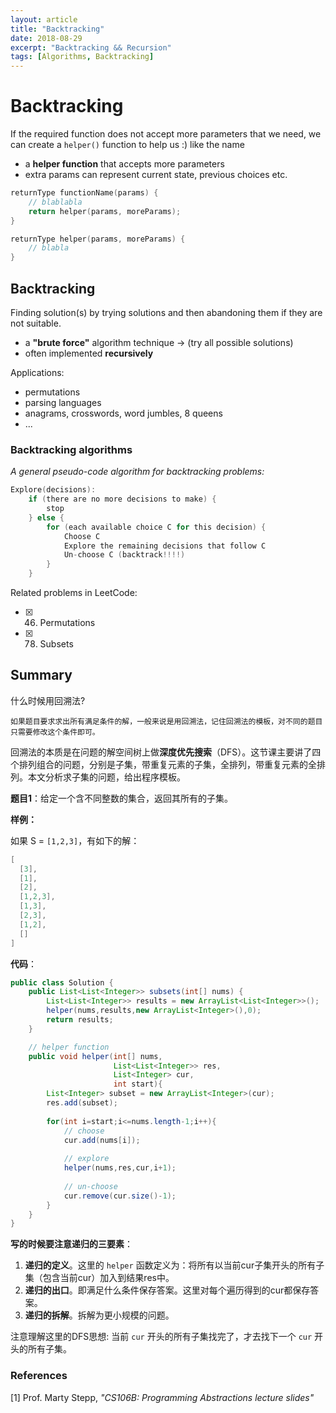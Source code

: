 ```yaml
---
layout: article
title: "Backtracking"
date: 2018-08-29
excerpt: "Backtracking && Recursion"
tags: [Algorithms, Backtracking]
---
```


# Backtracking

If the required function does not accept more parameters that we need, we can create a `helper()` function to help us :) like the name

- a **helper function** that accepts more parameters
- extra params can represent current state, previous choices etc.

```cpp
returnType functionName(params) {
    // blablabla
    return helper(params, moreParams);
}

returnType helper(params, moreParams) {
    // blabla
}
```


## Backtracking 

Finding solution(s) by trying solutions and then abandoning them if they are not suitable.

- a **"brute force"** algorithm technique -> (try all possible solutions)
- often implemented **recursively**


Applications:

- permutations
- parsing languages
- anagrams, crosswords, word jumbles, 8 queens
- ...


### Backtracking algorithms

*A general pseudo-code algorithm for backtracking problems:*

```c
Explore(decisions):
    if (there are no more decisions to make) {
        stop
    } else {
        for (each available choice C for this decision) {
            Choose C
            Explore the remaining decisions that follow C
            Un-choose C (backtrack!!!!)
        }
    }
```

Related problems in LeetCode:

- [x] 46. Permutations
- [x] 78. Subsets


## Summary

什么时候用回溯法?

```
如果题目要求求出所有满足条件的解，一般来说是用回溯法，记住回溯法的模板，对不同的题目只需要修改这个条件即可。  
```

回溯法的本质是在问题的解空间树上做**深度优先搜索**（DFS）。这节课主要讲了四个排列组合的问题，分别是子集，带重复元素的子集，全排列，带重复元素的全排列。本文分析求子集的问题，给出程序模板。

**题目1**：给定一个含不同整数的集合，返回其所有的子集。

**样例：**

如果 S = `[1,2,3]`，有如下的解：

```c
[
  [3],
  [1],
  [2],
  [1,2,3],
  [1,3],
  [2,3],
  [1,2],
  []
]
```

**代码**：

```java
public class Solution {
    public List<List<Integer>> subsets(int[] nums) {
        List<List<Integer>> results = new ArrayList<List<Integer>>();
        helper(nums,results,new ArrayList<Integer>(),0);
        return results;
    }

    // helper function
    public void helper(int[] nums,
                       List<List<Integer>> res,
                       List<Integer> cur,
                       int start){
        List<Integer> subset = new ArrayList<Integer>(cur);
        res.add(subset);
        
        for(int i=start;i<=nums.length-1;i++){
            // choose
            cur.add(nums[i]);
            
            // explore
            helper(nums,res,cur,i+1);
            
            // un-choose
            cur.remove(cur.size()-1);
        }
    }
}
```

**写的时候要注意递归的三要素**：

1. **递归的定义**。这里的 `helper` 函数定义为：将所有以当前cur子集开头的所有子集（包含当前cur）加入到结果res中。
2. **递归的出口**。即满足什么条件保存答案。这里对每个遍历得到的cur都保存答案。
3. **递归的拆解**。拆解为更小规模的问题。

注意理解这里的DFS思想: 当前 `cur` 开头的所有子集找完了，才去找下一个 `cur` 开头的所有子集。


### References

[1] Prof. Marty Stepp, *"CS106B: Programming Abstractions lecture slides"*
